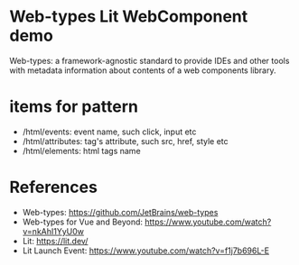 Web-types Lit WebComponent demo
===========

Web-types: a framework-agnostic standard to provide IDEs and other tools with metadata information about contents of a web components library.

# items for pattern

* /html/events: event name, such click, input etc
* /html/attributes: tag's attribute, such src, href, style etc
* /html/elements: html tags name

# References

* Web-types: https://github.com/JetBrains/web-types
* Web-types for Vue and Beyond: https://www.youtube.com/watch?v=nkAhI1YyU0w
* Lit: https://lit.dev/
* Lit Launch Event: https://www.youtube.com/watch?v=f1j7b696L-E
